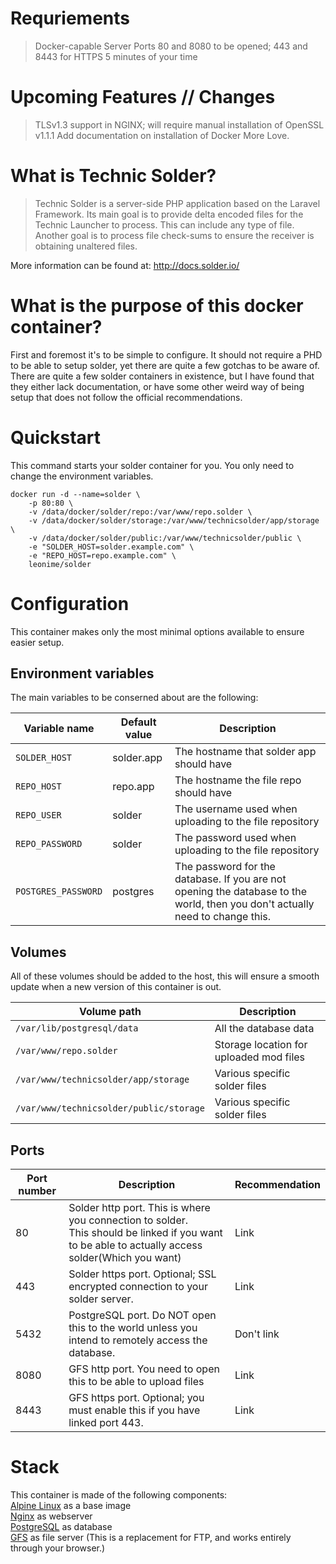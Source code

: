 # Requriements
> Docker-capable Server
> Ports 80 and 8080 to be opened; 443 and 8443 for HTTPS
> 5 minutes of your time

# Upcoming Features // Changes
> TLSv1.3 support in NGINX; will require manual installation of OpenSSL v1.1.1
> Add documentation on installation of Docker
> More Love.

# What is Technic Solder?
> Technic Solder is a server-side PHP application based on the Laravel Framework. Its main goal is to provide delta encoded files for the Technic Launcher to process. This can include any type of file. Another goal is to process file check-sums to ensure the receiver is obtaining unaltered files.

More information can be found at: <http://docs.solder.io/>

# What is the purpose of this docker container?
First and foremost it's to be simple to configure. It should not require a PHD to be able to setup solder, yet there are quite a few gotchas to be aware of. There are quite a few solder containers in existence, but I have found that they either lack documentation, or have some other weird way of being setup that does not follow the official recommendations.

# Quickstart
This command starts your solder container for you. You only need to change the environment variables. 

```shell script
docker run -d --name=solder \
    -p 80:80 \
    -v /data/docker/solder/repo:/var/www/repo.solder \
    -v /data/docker/solder/storage:/var/www/technicsolder/app/storage \
    -v /data/docker/solder/public:/var/www/technicsolder/public \
    -e "SOLDER_HOST=solder.example.com" \
    -e "REPO_HOST=repo.example.com" \
    leonime/solder
```

# Configuration
This container makes only the most minimal options available to ensure easier setup.

## Environment variables
The main variables to be conserned about are the following:

|Variable name|Default value|Description|
|------|-------|------|
|`SOLDER_HOST`|solder.app|The hostname that solder app should have|
|`REPO_HOST`|repo.app|The hostname the file repo should have|
|`REPO_USER`|solder|The username used when uploading to the file repository|
|`REPO_PASSWORD`|solder|The password used when uploading to the file repository|
|`POSTGRES_PASSWORD`|postgres|The password for the database. If you are not opening the database to the world, then you don't actually need to change this.|

## Volumes
All of these volumes should be added to the host, this will ensure a smooth update when a new version of this container is out. 

|Volume path|Description|
|------|------|
|`/var/lib/postgresql/data`|All the database data|
|`/var/www/repo.solder`|Storage location for uploaded mod files|
|`/var/www/technicsolder/app/storage`|Various specific solder files|
|`/var/www/technicsolder/public/storage`|Various specific solder files|

## Ports
|Port number|Description|Recommendation|
|-------|-------|------|
|80|Solder http port. This is where you connection to solder. <br /> This should be linked if you want to be able to actually access solder(Which you want)|Link|
|443|Solder https port. Optional; SSL encrypted connection to your solder server.|Link|
|5432|PostgreSQL port. Do NOT open this to the world unless you intend to remotely access the database.|Don't link|
|8080|GFS http port. You need to open this to be able to upload files|Link|
|8443|GFS https port. Optional; you must enable this if you have linked port 443.|Link|

# Stack
This container is made of the following components:  
[Alpine Linux](https://alpinelinux.org/) as a base image  
[Nginx](https://nginx.org) as webserver  
[PostgreSQL](https://www.postgresql.org/) as database  
[GFS](https://github.com/zlepper/gfs) as file server (This is a replacement for FTP, and works entirely through your browser.) 



